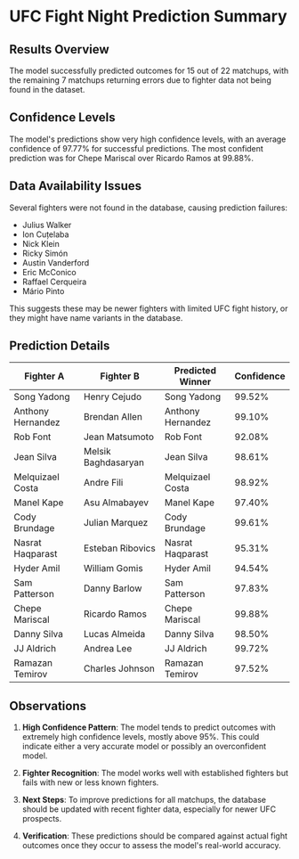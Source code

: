 # UFC Fight Night Prediction Summary

## Results Overview
The model successfully predicted outcomes for 15 out of 22 matchups, with the remaining 7 matchups returning errors due to fighter data not being found in the dataset.

## Confidence Levels
The model's predictions show very high confidence levels, with an average confidence of 97.77% for successful predictions. The most confident prediction was for Chepe Mariscal over Ricardo Ramos at 99.88%.

## Data Availability Issues
Several fighters were not found in the database, causing prediction failures:
- Julius Walker
- Ion Cuțelaba
- Nick Klein
- Ricky Simón
- Austin Vanderford
- Eric McConico
- Raffael Cerqueira
- Mário Pinto

This suggests these may be newer fighters with limited UFC fight history, or they might have name variants in the database.

## Prediction Details

| Fighter A | Fighter B | Predicted Winner | Confidence |
|-----------|-----------|------------------|------------|
| Song Yadong | Henry Cejudo | Song Yadong | 99.52% |
| Anthony Hernandez | Brendan Allen | Anthony Hernandez | 99.10% |
| Rob Font | Jean Matsumoto | Rob Font | 92.08% |
| Jean Silva | Melsik Baghdasaryan | Jean Silva | 98.61% |
| Melquizael Costa | Andre Fili | Melquizael Costa | 98.92% |
| Manel Kape | Asu Almabayev | Manel Kape | 97.40% |
| Cody Brundage | Julian Marquez | Cody Brundage | 99.61% |
| Nasrat Haqparast | Esteban Ribovics | Nasrat Haqparast | 95.31% |
| Hyder Amil | William Gomis | Hyder Amil | 94.54% |
| Sam Patterson | Danny Barlow | Sam Patterson | 97.83% |
| Chepe Mariscal | Ricardo Ramos | Chepe Mariscal | 99.88% |
| Danny Silva | Lucas Almeida | Danny Silva | 98.50% |
| JJ Aldrich | Andrea Lee | JJ Aldrich | 99.72% |
| Ramazan Temirov | Charles Johnson | Ramazan Temirov | 97.52% |

## Observations

1. **High Confidence Pattern**: The model tends to predict outcomes with extremely high confidence levels, mostly above 95%. This could indicate either a very accurate model or possibly an overconfident model.

2. **Fighter Recognition**: The model works well with established fighters but fails with new or less known fighters.

3. **Next Steps**: To improve predictions for all matchups, the database should be updated with recent fighter data, especially for newer UFC prospects.

4. **Verification**: These predictions should be compared against actual fight outcomes once they occur to assess the model's real-world accuracy.